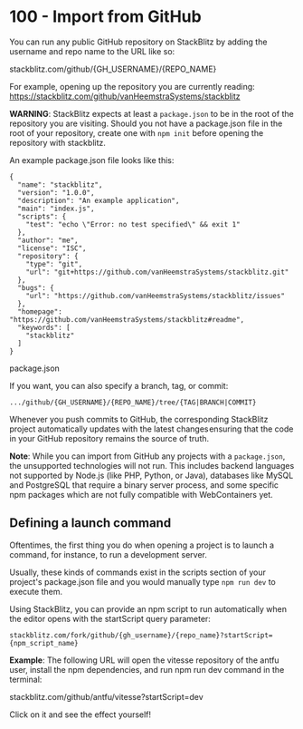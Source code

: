 # 100 - Import from GitHub

You can run any public GitHub repository on StackBlitz by adding the username and repo name to the URL like so:

stackblitz.com/github/{GH_USERNAME}/{REPO_NAME}

For example, opening up the repository you are currently reading: https://stackblitz.com/github/vanHeemstraSystems/stackblitz

**WARNING**: StackBlitz expects at least a ```package.json``` to be in the root of the repository you are visiting. Should you not have a package.json file in the root of your repository, create one with ```npm init``` before opening the repository with stackblitz.

An example package.json file looks like this:

```
{
  "name": "stackblitz",
  "version": "1.0.0",
  "description": "An example application",
  "main": "index.js",
  "scripts": {
    "test": "echo \"Error: no test specified\" && exit 1"
  },
  "author": "me",
  "license": "ISC",
  "repository": {
    "type": "git",
    "url": "git+https://github.com/vanHeemstraSystems/stackblitz.git"
  },
  "bugs": {
    "url": "https://github.com/vanHeemstraSystems/stackblitz/issues"
  },
  "homepage": "https://github.com/vanHeemstraSystems/stackblitz#readme",
  "keywords": [
    "stackblitz"
  ]
}
```
package.json

If you want, you can also specify a branch, tag, or commit:

```
.../github/{GH_USERNAME}/{REPO_NAME}/tree/{TAG|BRANCH|COMMIT}
```

Whenever you push commits to GitHub, the corresponding StackBlitz project automatically updates with the latest changes ensuring that the code in your GitHub repository remains the source of truth.

**Note**: While you can import from GitHub any projects with a ```package.json```, the unsupported technologies will not run. This includes backend languages not supported by Node.js (like PHP, Python, or Java), databases like MySQL and PostgreSQL that require a binary server process, and some specific npm packages which are not fully compatible with WebContainers yet.

## Defining a launch command

Oftentimes, the first thing you do when opening a project is to launch a command, for instance, to run a development server.

Usually, these kinds of commands exist in the scripts section of your project's package.json file and you would manually type ```npm run dev``` to execute them.

Using StackBlitz, you can provide an npm script to run automatically when the editor opens with the startScript query parameter:

```
stackblitz.com/fork/github/{gh_username}/{repo_name}?startScript={npm_script_name}
```

**Example**: The following URL will open the vitesse repository of the antfu user, install the npm dependencies, and run npm run dev command in the terminal:

stackblitz.com/github/antfu/vitesse?startScript=dev

Click on it and see the effect yourself!

